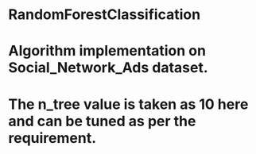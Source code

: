 # RandomForestClassification
# Algorithm implementation on Social_Network_Ads dataset.
# The n_tree value is taken as 10 here and can be tuned as per the requirement.
